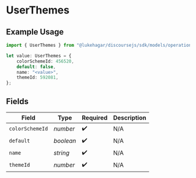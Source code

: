 # UserThemes

## Example Usage

```typescript
import { UserThemes } from "@lukehagar/discoursejs/sdk/models/operations";

let value: UserThemes = {
    colorSchemeId: 456520,
    default: false,
    name: "<value>",
    themeId: 592081,
};
```

## Fields

| Field              | Type               | Required           | Description        |
| ------------------ | ------------------ | ------------------ | ------------------ |
| `colorSchemeId`    | *number*           | :heavy_check_mark: | N/A                |
| `default`          | *boolean*          | :heavy_check_mark: | N/A                |
| `name`             | *string*           | :heavy_check_mark: | N/A                |
| `themeId`          | *number*           | :heavy_check_mark: | N/A                |